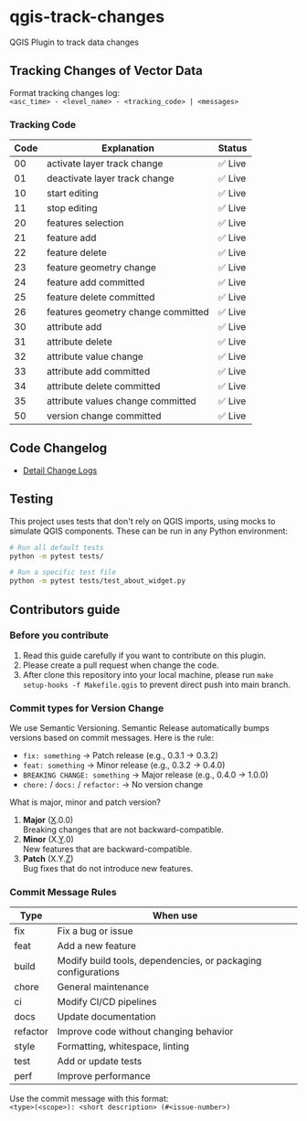 # qgis-track-changes
QGIS Plugin to track data changes

## Tracking Changes of Vector Data
Format tracking changes log: <br>
`<asc_time> - <level_name> - <tracking_code> | <messages>`

### Tracking Code
| Code | Explanation | Status |
|----------|----------|----------|
| 00 | activate layer track change | ✅ Live |
| 01 | deactivate layer track change | ✅ Live |
| 10 | start editing | ✅ Live |
| 11 | stop editing | ✅ Live |
| 20 | features selection | ✅ Live |
| 21 | feature add | ✅ Live |
| 22 | feature delete | ✅ Live |
| 23 | feature geometry change | ✅ Live |
| 24 | feature add committed | ✅ Live |
| 25 | feature delete committed | ✅ Live |
| 26 | features geometry change committed | ✅ Live |
| 30 | attribute add | ✅ Live |
| 31 | attribute delete | ✅ Live |
| 32 | attribute value change | ✅ Live |
| 33 | attribute add committed | ✅ Live |
| 34 | attribute delete committed | ✅ Live |
| 35 | attribute values change committed | ✅ Live |
| 50 | version change committed | ✅ Live |

## Code Changelog
- [Detail Change Logs](./CHANGELOG.md)

## Testing
This project uses tests that don't rely on QGIS imports, using mocks to simulate QGIS components. These can be run in any Python environment:

```bash
# Run all default tests
python -m pytest tests/

# Run a specific test file
python -m pytest tests/test_about_widget.py
```

## Contributors guide
### Before you contribute
1. Read this guide carefully if you want to contribute on this plugin.
2. Please create a pull request when change the code.
3. After clone this repository into your local machine, please run `make setup-hooks -f Makefile.qgis` to prevent direct push into main branch.

### Commit types for Version Change
We use Semantic Versioning. Semantic Release automatically bumps versions based on commit messages. Here is the rule:
- `fix: something` → Patch release (e.g., 0.3.1 → 0.3.2)
- `feat: something` → Minor release (e.g., 0.3.2 → 0.4.0)
- `BREAKING CHANGE: something` → Major release (e.g., 0.4.0 → 1.0.0)
- `chore:` / `docs:` / `refactor:` → No version change

What is major, minor and patch version?
1. **Major** (<u>X</u>.0.0) <br>
Breaking changes that are not backward-compatible.
2. **Minor** (X.<u>Y</u>.0) <br>
New features that are backward-compatible.
3. **Patch** (X.Y.<u>Z</u>) <br>
Bug fixes that do not introduce new features.

### Commit Message Rules
| Type | When use |
|----------|----------|
| fix  | Fix a bug or issue  |
| feat | Add a new feature  |
| build | Modify build tools, dependencies, or packaging configurations  |
| chore | General maintenance  |
| ci | Modify CI/CD pipelines  |
| docs | Update documentation  |
| refactor | Improve code without changing behavior  |
| style | Formatting, whitespace, linting  |
| test | Add or update tests  |
| perf | Improve performance  |

Use the commit message with this format: <br>
`<type>(<scope>): <short description> (#<issue-number>)`
